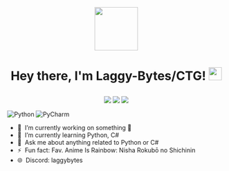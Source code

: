 <div id="header" align="center">
  <img src="https://media0.giphy.com/media/v1.Y2lkPTc5MGI3NjExNDVjZTA1Y2VjOWFjZDU0MTQ5ODEzN2VjNzc2ZDZhNDMzNWM3M2I2OSZjdD1n/S5L3aOgVqbzhK/giphy.gif" width="100"/>
  
  <h1>
    Hey there, I'm Laggy-Bytes/CTG!
    <img src="https://media.giphy.com/media/hvRJCLFzcasrR4ia7z/giphy.gif" width="30px"/>
  </h1>
  </div>
  
  ##

<p align="center">
    <img src="https://img.shields.io/badge/OS-Win/Kali/Arch-informational?style=for-the-badge&logoColor=white&color=darkcyan" />
    <img src="https://img.shields.io/badge/Editor-Pycharm/Neovim-informational?style=for-the-badge&logoColor=white&color=darkcyan" />
    <img src="https://img.shields.io/badge/Language-Python-informational?style=for-the-badge&logoColor=white&color=blue" />
  
  ![Python](https://img.shields.io/badge/python-3670A0?style=for-the-badge&logo=python&logoColor=ffdd54)
  ![PyCharm](https://img.shields.io/badge/pycharm-143?style=for-the-badge&logo=pycharm&logoColor=black&color=black&labelColor=green)


  
- 🔭 &nbsp;I’m currently working on something 🤷
- 🌱 &nbsp;I’m currently learning Python, C#
- 💬 &nbsp;Ask me about anything related to Python or C#
- ⚡ &nbsp;Fun fact: Fav. Anime Is Rainbow: Nisha Rokubō no Shichinin
- 🌐 &nbsp;Discord: laggybytes

